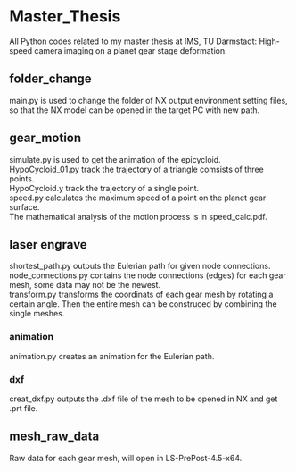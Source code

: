 # Master_Thesis
All Python codes related to my master thesis at IMS, TU Darmstadt: High-speed camera imaging on a planet gear stage deformation.

## folder_change
main.py is used to change the folder of NX output environment setting files, so that the NX model can be opened in the target PC with new path.

## gear_motion
simulate.py is used to get the animation of the epicycloid.  
HypoCycloid_01.py track the trajectory of a triangle comsists of three points.  
HypoCycloid.y track the trajectory of a single point.  
speed.py calculates the maximum speed of a point on the planet gear surface.  
The mathematical analysis of the motion process is in speed_calc.pdf.

## laser engrave
shortest_path.py outputs the Eulerian path for given node connections.  
node_connections.py contains the node connections (edges) for each gear mesh, some data may not be the newest.  
transform.py transforms the coordinats of each gear mesh by rotating a certain angle. Then the entire mesh can be construced by combining the single meshes.
### animation
animation.py creates an animation for the Eulerian path.
### dxf
creat_dxf.py outputs the .dxf file of the mesh to be opened in NX and get .prt file.

## mesh_raw_data
Raw data for each gear mesh, will open in LS-PrePost-4.5-x64.
